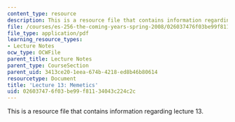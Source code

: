 ```yaml
---
content_type: resource
description: This is a resource file that contains information regarding lecture 13.
file: /courses/es-256-the-coming-years-spring-2008/026037476f03be99f81134043c224c2c_MITES_256S08_Lec13.pdf
file_type: application/pdf
learning_resource_types:
- Lecture Notes
ocw_type: OCWFile
parent_title: Lecture Notes
parent_type: CourseSection
parent_uid: 3413ce20-1eea-674b-4218-ed8b46b80614
resourcetype: Document
title: 'Lecture 13: Memetics'
uid: 02603747-6f03-be99-f811-34043c224c2c
---
```

This is a resource file that contains information regarding lecture 13.

